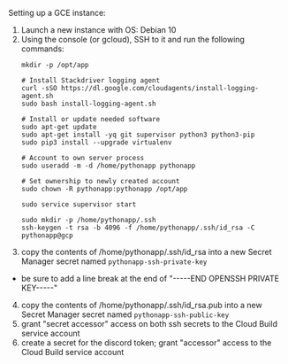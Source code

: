 Setting up a GCE instance:
1. Launch a new instance with OS: Debian 10
2. Using the console (or gcloud), SSH to it and run the following commands:
    ```
    mkdir -p /opt/app

    # Install Stackdriver logging agent
    curl -sSO https://dl.google.com/cloudagents/install-logging-agent.sh
    sudo bash install-logging-agent.sh

    # Install or update needed software
    sudo apt-get update
    sudo apt-get install -yq git supervisor python3 python3-pip
    sudo pip3 install --upgrade virtualenv

    # Account to own server process
    sudo useradd -m -d /home/pythonapp pythonapp

    # Set ownership to newly created account
    sudo chown -R pythonapp:pythonapp /opt/app

    sudo service supervisor start

    sudo mkdir -p /home/pythonapp/.ssh
    ssh-keygen -t rsa -b 4096 -f /home/pythonapp/.ssh/id_rsa -C pythonapp@gcp
    ```
3. copy the contents of /home/pythonapp/.ssh/id_rsa into a new Secret Manager secret named `pythonapp-ssh-private-key`
  * be sure to add a line break at the end of "-----END OPENSSH PRIVATE KEY-----"
4. copy the contents of /home/pythonapp/.ssh/id_rsa.pub into a new Secret Manager secret named `pythonapp-ssh-public-key`
5. grant "secret accessor" access on both ssh secrets to the Cloud Build service account
6. create a secret for the discord token; grant "accessor" access to the Cloud Build service account